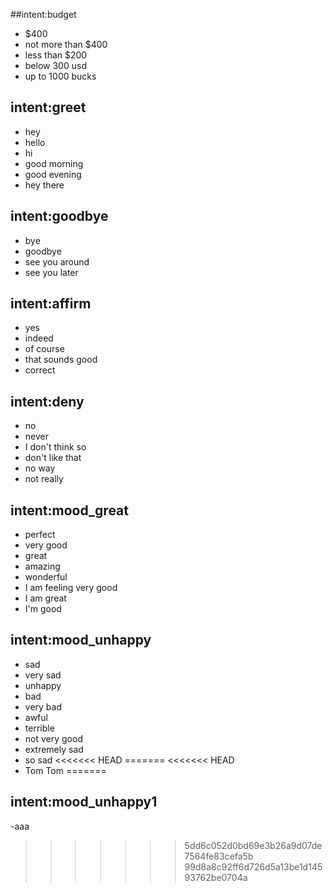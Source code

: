 ##intent:budget
- $400
- not more than $400
- less than $200
- below 300 usd
- up to 1000 bucks
## intent:greet
- hey
- hello
- hi
- good morning
- good evening
- hey there

## intent:goodbye
- bye
- goodbye
- see you around
- see you later

## intent:affirm
- yes
- indeed
- of course
- that sounds good
- correct

## intent:deny
- no
- never
- I don't think so
- don't like that
- no way
- not really

## intent:mood_great
- perfect
- very good
- great
- amazing
- wonderful
- I am feeling very good
- I am great
- I'm good

## intent:mood_unhappy
- sad
- very sad
- unhappy
- bad
- very bad
- awful
- terrible
- not very good
- extremely sad
- so sad
<<<<<<< HEAD
=======
<<<<<<< HEAD
- Tom Tom
=======

## intent:mood_unhappy1
-aaa
>>>>>>> 5dd6c052d0bd69e3b26a9d07de7564fe83cefa5b
>>>>>>> 99d8a8c92ff6d726d5a13be1d14593762be0704a
